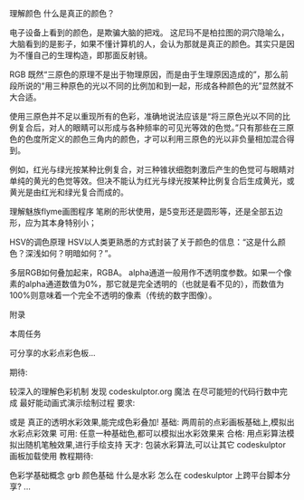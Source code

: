 理解颜色
什么是真正的颜色？

电子设备上看到的颜色，是欺骗大脑的把戏。
这尼玛不是柏拉图的洞穴隐喻么，大脑看到的是影子，如果不懂计算机的人，会认为那就是真正的颜色。其实只是因为不懂自己的生理构造，即那面反射镜。



RGB
既然“三原色的原理不是出于物理原因，而是由于生理原因造成的”，那么前段所说的“用三种原色的光以不同的比例加和到一起，形成各种颜色的光”显然就不大合适。

使用三原色并不足以重现所有的色彩，准确地说法应该是“将三原色光以不同的比例复合后，对人的眼睛可以形成与各种频率的可见光等效的色觉。”只有那些在三原色的色度所定义的颜色三角内的颜色，才可以利用三原色的光以非负量相加混合得到。

例如，红光与绿光按某种比例复合，对三种锥状细胞刺激后产生的色觉可与眼睛对单纯的黄光的色觉等效。但决不能认为红光与绿光按某种比例复合后生成黄光，或黄光是由红光和绿光复合而成的。

理解魅族flyme画图程序
笔刷的形状使用，是5变形还是圆形等，还是全部五边形，应为其本身特别小；

HSV的调色原理
HSV以人类更熟悉的方式封装了关于颜色的信息：“这是什么颜色？深浅如何？明暗如何？”。

多层RGB如何叠加起来，RGBA。
alpha通道一般用作不透明度参数。如果一个像素的alpha通道数值为0%，那它就是完全透明的（也就是看不见的），而数值为100%则意味着一个完全不透明的像素（传统的数字图像）。

附录

本周任务

可分享的水彩点彩色板...

期待:

较深入的理解色彩机制
发现 codeskulptor.org 魔法
在尽可能短的代码行数中完成
最好能动画式演示绘制过程
要求:

或是 真正的透明水彩效果,能完成色彩叠加!
基础: 两周前的点彩画板基础上,模拟出水彩点彩效果
可用: 任意一种基础色,都可以模拟出水彩效果来
合格: 用点彩算法模拟出随机笔触效果,进行手绘支持
天才: 包装水彩算法,可以让其它 codeskulptor 画板加载使用
教程期待:

色彩学基础概念
grb 颜色基础
什么是水彩
怎么在 codeskulptor 上跨平台脚本分享?
...


